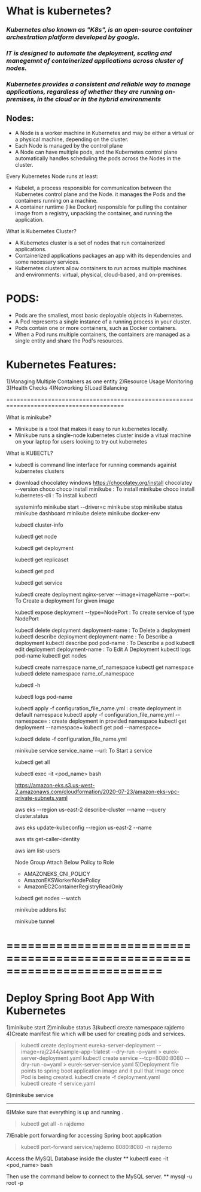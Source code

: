 # What is kubernetes?
### _Kubernetes also known as "K8s", is an open-source container archestration platform developed by google._

### _IT is designed to automate the deployment, scaling and manegemnt of containerized applications across cluster of nodes._

### _Kubernetes provides a consistent and reliable way to manage applications, regardless of whether they are running on-premises, in the cloud or in the hybrid environments_

Nodes:
-------------
* A Node is a worker machine in Kubernetes and may be either a virtual or a physical machine,
  depending on the cluster.
* Each Node is managed by the control plane
* A Node can have multiple pods, and the Kubernetes control plane automatically handles
  scheduling the pods across the Nodes in the cluster. 

Every Kubernetes Node runs at least:
* Kubelet, a process responsible for communication between the Kubernetes control plane and
  the Node. it manages the Pods and the containers running on a machine.
* A container runtime (like Docker) responsible for pulling the container image from a registry,
  unpacking the container, and running the application.

What is Kubernetes Cluster? 
* A Kubernetes cluster is a set of nodes that run containerized applications. 
* Containerized applications packages an app with its dependencies and some necessary services.
* Kubernetes clusters allow containers to run across multiple machines and environments:
  virtual, physical, cloud-based, and on-premises.

PODS:
===========
* Pods are the smallest, most basic deployable objects in Kubernetes.
* A Pod represents a single instance of a running process in your cluster.
* Pods contain one or more containers, such as Docker containers. 
* When a Pod runs multiple containers, the containers are managed as a single entity and 
  share the Pod's resources.

Kubernetes Features:
========================
1)Managing Multiple Containers as one entity
2)Resource Usage Monitoring
3)Health Checks
4)Networking
5)Load Balancing

========================================================================================

What is minikube?
* Minikube is a tool that makes it easy to run kubernetes locally.
* Minikube runs a single-node kubernetes cluster inside a vitual machine on your laptop
  for users looking to try out kubernetes

What is KUBECTL?
* kubectl is command line interface for running commands againist kubernetes clusters

* download chocolatey windows
  https://chocolatey.org/install
  chocolatey --version
  choco
  choco install minikube       : To install minikube
  choco install kubernetes-cli : To install kubectl
 
  systeminfo
  minikube start --driver=<driver-name>c
  minikube stop
  minikube status
  minikube dashboard
  minikube delete
  minikube docker-env

  kubectl cluster-info
  
  kubectl get node

  kubectl get deployment
  
  kubectl get replicaset
  
  kubectl get pod
 
  kubectl get service

  kubectl create deployment nginx-server --image=imageName  --port=<port-no>: To Create a deployment for given image
  
  kubectl expose deployment <deployment-name> --type=NodePort : To create service of type NodePort



  kubectl delete deployment deployment-name   : To Delete a deployment
  kubectl describe deployment deployment-name : To Describe a deployment
  kubectl describe pod pod-name : To Describe a pod
  kubectl edit deployment deployment-name  : To Edit A Deployment
  kubectl logs pod-name
  kubectl get nodes


  kubectl create namespace name_of_namespace
  kubectl get namespace
  kubectl delete namespace name_of_namespace
	
  kubectl -h 
  

  kubectl logs pod-name

  kubectl apply -f configuration_file_name.yml : create deployment in default namespace
  kubectl apply -f configuration_file_name.yml --namespace=<namespace-name> : create deployment
                                         in provided namespace
  kubectl get deployment --namespace=<namespace-name>
  kubectl get pod --namespace=<namespace-name>

  kubectl delete -f configuration_file_name.yml

  minikube service service_name --url: To Start a service

  kubectl get all


  kubectl exec -it <pod_name> bash

  https://amazon-eks.s3.us-west-2.amazonaws.com/cloudformation/2020-07-23/amazon-eks-vpc-private-subnets.yaml

  

  aws eks --region us-east-2 describe-cluster --name <cluster-name> --query cluster.status

  aws eks update-kubeconfig --region us-east-2 --name <cluster-name>
  
  aws sts get-caller-identity

  aws iam list-users

  Node Group Attach Below Policy to Role
  
  * AMAZONEKS_CNI_POLICY
  * AmazonEKSWorkerNodePolicy
  * AmazonEC2ContainerRegistryReadOnly

  kubectl get nodes --watch

  
  minikube addons list

  minikube tunnel





==========================================================================
==============================================================================
Deploy Spring Boot App With Kubernetes
=============================================================
1)minikube start
2)minikube status
3)kubectl create namespace rajdemo
4)Create manifest file which will be used for creating pods and services.
  >kubectl create deployment eureka-server-deployment --image=raj2244/sample-app-1:latest --dry-run -o=yaml > eurek-server-deployment.yaml
  >kubectl create service <service-type> <service-name> --tcp=8080:8080 --dry-run -o=yaml > eurek-server-service.yaml
5)Deployment file points to spring boot application image and it pull that image once Pod is
  being created.
  >kubectl create -f deployment.yaml  
  >kubectl create -f service.yaml  

6)minikube service <service-name>
*****************************************************************************

6)Make sure that everything is up and running .
  >kubectl get all -n rajdemo


7)Enable port forwarding for accessing Spring boot application
  >kubectl port-forward service/rajdemo 8080:8080 -n rajdemo


Access the MySQL Database inside the cluster
** kubectl exec -it <pod_name> bash

Then use the command below to connect to the MySQL server.
** mysql -u root -p 

